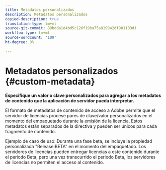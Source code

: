```yaml
---
title: Metadatos personalizados
description: Metadatos personalizados
copied-description: true
translation-type: tm+mt
source-git-commit: 89bdda1d4bd5c126f19ba75a819942df901183d1
workflow-type: tm+mt
source-wordcount: '109'
ht-degree: 0%

---
```



# Metadatos personalizados {#custom-metadata}

**Especifique un valor o clave personalizados para agregar a los metadatos de contenido que la aplicación de servidor pueda interpretar.**

El formato de metadatos de contenido de acceso a Adobe permite que el servidor de licencias procese pares de clave/valor personalizados en el momento del empaquetado durante la emisión de la licencia. Estos metadatos están separados de la directiva y pueden ser únicos para cada fragmento de contenido.

Ejemplo de caso de uso: Durante una fase beta, se incluye la propiedad personalizada &quot;Release:BETA&quot; en el momento del empaquetado. Los servidores de licencias pueden entregar licencias a este contenido durante el periodo Beta, pero una vez transcurrido el periodo Beta, los servidores de licencias no permiten el acceso al contenido.
